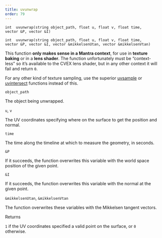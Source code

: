 ```yaml
---
title: uvunwrap
order: 79
---
```

`int  uvunwrap(string object_path, float u, float v, float time, vector &P, vector &I)`

`int  uvunwrap(string object_path, float u, float v, float time, vector &P, vector &I, vector &mikkelsenUtan, vector &mikkelsenVtan)`

This function **only makes sense in a Mantra context**, for use in **texture baking** or in a **lens shader**. The function unfortunately must be “context-less” so it’s available to the CVEX lens shader, but in any other context it will fail and return `0`.

For any other kind of texture sampling, use the superior [uvsample](../attributes-and-intrinsics/uvsample "Interpolates the value of an attribute at certain UV coordinates using a UV attribute.") or [uvintersect](../geometry/uvintersect "This function computes the intersection of the specified ray with the geometry in uv space.") functions instead of this.

`object_path`

The object being unwrapped.

`u`, `v`

The UV coordinates specifying where on the surface to get the position and normal.

`time`

The time along the timeline at which to measure the geometry, in seconds.

`&P`

If it succeeds, the function overwrites this variable with the world space position of the given point.

`&I`

If it succeeds, the function overwrites this variable with the normal at the given point.

`&mikkelsenUtan`, `&mikkelsenVtan`

The function overwrites these variables with the Mikkelsen tangent vectors.

Returns

`1` if the UV coordinates specified a valid point on the surface, or `0` otherwise.
